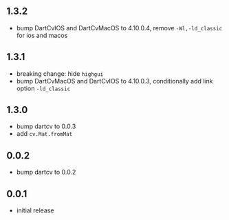 ## 1.3.2

* bump DartCvIOS and DartCvMacOS to 4.10.0.4, remove `-Wl,-ld_classic` for ios and macos

## 1.3.1

* breaking change: hide `highgui`
* bump DartCvMacOS and DartCvIOS to 4.10.0.3, conditionally add link option `-ld_classic`

## 1.3.0

* bump dartcv to 0.0.3
* add `cv.Mat.fromMat`

## 0.0.2

* bump dartcv to 0.0.2

## 0.0.1

* initial release
